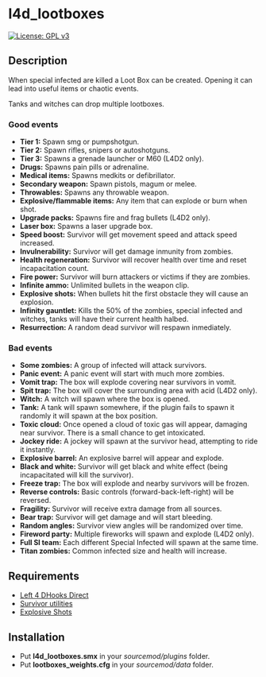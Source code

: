 # l4d_lootboxes
[![License: GPL v3](https://img.shields.io/badge/License-GPLv3-blue.svg)](https://www.gnu.org/licenses/gpl-3.0)

## Description
When special infected are killed a Loot Box can be created. Opening it can lead into useful items or chaotic events.

Tanks and witches can drop multiple lootboxes.

### Good events
- **Tier 1:** Spawn smg or pumpshotgun.
- **Tier 2:** Spawn rifles, snipers or autoshotguns.
- **Tier 3:** Spawns a grenade launcher or M60 (L4D2 only).
- **Drugs:** Spawns pain pills or adrenaline.
- **Medical items:** Spawns medkits or defibrillator.
- **Secondary weapon:** Spawn pistols, magum or melee.
- **Throwables:** Spawns any throwable weapon.
- **Explosive/flammable items:** Any item that can explode or burn when shot.
- **Upgrade packs:** Spawns fire and frag bullets (L4D2 only).
- **Laser box:** Spawns a laser upgrade box.
- **Speed boost:** Survivor will get movement speed and attack speed increased.
- **Invulnerability:** Survivor will get damage inmunity from zombies.
- **Health regeneration:** Survivor will recover health over time and reset incapacitation count.
- **Fire power:** Survivor will burn attackers or victims if they are zombies.
- **Infinite ammo:** Unlimited bullets in the weapon clip.
- **Explosive shots:** When bullets hit the first obstacle they will cause an explosion.
- **Infinity gauntlet:** Kills the 50% of the zombies, special infected and witches, tanks will have their current health halbed.
- **Resurrection:** A random dead survivor will respawn inmediately.

### Bad events
- **Some zombies:** A group of infected will attack survivors.
- **Panic event:** A panic event will start with much more zombies.
- **Vomit trap:** The box will explode covering near survivors in vomit.
- **Spit trap:** The box will cover the surrounding area with acid (L4D2 only).
- **Witch:** A witch will spawn where the box is opened.
- **Tank:** A tank will spawn somewhere, if the plugin fails to spawn it randomly it will spawn at the box position.
- **Toxic cloud:** Once opened a cloud of toxic gas will appear, damaging near survivor. There is a small chance to get intoxicated.
- **Jockey ride:** A jockey will spawn at the survivor head, attempting to ride it instantly.
- **Explosive barrel:** An explosive barrel will appear and explode.
- **Black and white:** Survivor will get black and white effect (being incapacitated will kill the survivor).
- **Freeze trap:** The box will explode and nearby survivors will be frozen.
- **Reverse controls:** Basic controls (forward-back-left-right) will be reversed.
- **Fragility:** Survivor will receive extra damage from all sources.
- **Bear trap:** Survivor will get damage and will start bleeding.
- **Random angles:** Survivor view angles will be randomized over time.
- **Fireword party:** Multiple fireworks will spawn and explode (L4D2 only).
- **Full SI team:** Each different Special Infected will spawn at the same time.
- **Titan zombies:** Common infected size and health will increase.

## Requirements
- [Left 4 DHooks Direct](https://forums.alliedmods.net/showthread.php?t=321696)
- [Survivor utilities](https://forums.alliedmods.net/showthread.php?t=335683)
- [Explosive Shots](https://forums.alliedmods.net/showthread.php?t=342301)

## Installation
- Put **l4d_lootboxes.smx** in your *sourcemod/plugins* folder.
- Put **lootboxes_weights.cfg** in your *sourcemod/data* folder.